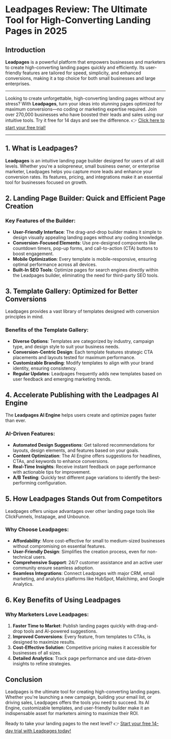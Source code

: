 # Leadpages Review: The Ultimate Tool for High-Converting Landing Pages in 2025

## Introduction

**Leadpages** is a powerful platform that empowers businesses and marketers to create high-converting landing pages quickly and efficiently. Its user-friendly features are tailored for speed, simplicity, and enhanced conversions, making it a top choice for both small businesses and large enterprises.

---

Looking to create unforgettable, high-converting landing pages without any stress? With **Leadpages**, turn your ideas into stunning pages optimized for maximum conversions—no coding or marketing expertise required. Join over 270,000 businesses who have boosted their leads and sales using our intuitive tools. Try it free for 14 days and see the difference. 👉 [Click here to start your free trial!](https://bit.ly/LEadPages)

---

## 1. What is Leadpages?

**Leadpages** is an intuitive landing page builder designed for users of all skill levels. Whether you're a solopreneur, small business owner, or enterprise marketer, Leadpages helps you capture more leads and enhance your conversion rates. Its features, pricing, and integrations make it an essential tool for businesses focused on growth.

## 2. Landing Page Builder: Quick and Efficient Page Creation

### Key Features of the Builder:
- **User-Friendly Interface**: The drag-and-drop builder makes it simple to design visually appealing landing pages without any coding knowledge.
- **Conversion-Focused Elements**: Use pre-designed components like countdown timers, pop-up forms, and call-to-action (CTA) buttons to boost engagement.
- **Mobile Optimization**: Every template is mobile-responsive, ensuring optimal performance across all devices.
- **Built-In SEO Tools**: Optimize pages for search engines directly within the Leadpages builder, eliminating the need for third-party SEO tools.

## 3. Template Gallery: Optimized for Better Conversions

Leadpages provides a vast library of templates designed with conversion principles in mind.

### Benefits of the Template Gallery:
- **Diverse Options**: Templates are categorized by industry, campaign type, and design style to suit your business needs.
- **Conversion-Centric Design**: Each template features strategic CTA placements and layouts tested for maximum performance.
- **Customizable Branding**: Modify templates to align with your brand identity, ensuring consistency.
- **Regular Updates**: Leadpages frequently adds new templates based on user feedback and emerging marketing trends.

## 4. Accelerate Publishing with the Leadpages AI Engine

The **Leadpages AI Engine** helps users create and optimize pages faster than ever.

### AI-Driven Features:
- **Automated Design Suggestions**: Get tailored recommendations for layouts, design elements, and features based on your goals.
- **Content Optimization**: The AI Engine offers suggestions for headlines, CTAs, and keywords to enhance conversions.
- **Real-Time Insights**: Receive instant feedback on page performance with actionable tips for improvement.
- **A/B Testing**: Quickly test different page variations to identify the best-performing configuration.

## 5. How Leadpages Stands Out from Competitors

Leadpages offers unique advantages over other landing page tools like ClickFunnels, Instapage, and Unbounce.

### Why Choose Leadpages:
- **Affordability**: More cost-effective for small to medium-sized businesses without compromising on essential features.
- **User-Friendly Design**: Simplifies the creation process, even for non-technical users.
- **Comprehensive Support**: 24/7 customer assistance and an active user community ensure seamless adoption.
- **Seamless Integrations**: Connect Leadpages with major CRM, email marketing, and analytics platforms like HubSpot, Mailchimp, and Google Analytics.

## 6. Key Benefits of Using Leadpages

### Why Marketers Love Leadpages:
1. **Faster Time to Market**: Publish landing pages quickly with drag-and-drop tools and AI-powered suggestions.
2. **Improved Conversions**: Every feature, from templates to CTAs, is designed to maximize results.
3. **Cost-Effective Solution**: Competitive pricing makes it accessible for businesses of all sizes.
4. **Detailed Analytics**: Track page performance and use data-driven insights to refine strategies.

## Conclusion

Leadpages is the ultimate tool for creating high-converting landing pages. Whether you're launching a new campaign, building your email list, or driving sales, Leadpages offers the tools you need to succeed. Its AI Engine, customizable templates, and user-friendly builder make it an indispensable asset for marketers aiming to maximize their ROI.

Ready to take your landing pages to the next level? 👉 [Start your free 14-day trial with Leadpages today!](https://bit.ly/LEadPages)
